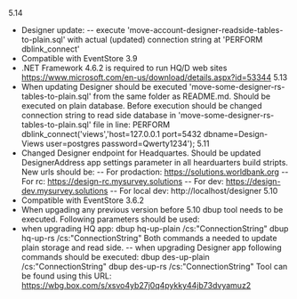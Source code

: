5.14
- Designer update: 
-- execute 'move-account-designer-readside-tables-to-plain.sql' with actual (updated) connection string at 'PERFORM dblink_connect'
- Compatible with EventStore 3.9
- .NET Framework 4.6.2 is required to run HQ/D web sites https://www.microsoft.com/en-us/download/details.aspx?id=53344
5.13 
- When updating Designer should be executed 'move-some-designer-rs-tables-to-plain.sql' from the same folder as README.md. Should be executed on plain database. Before execution should be changed connection string to read side database in 'move-some-designer-rs-tables-to-plain.sql' file in line:
PERFORM dblink_connect('views','host=127.0.0.1 port=5432 dbname=Design-Views user=postgres password=Qwerty1234');
5.11
- Changed Designer endpoint for Headquartes. Should be updated DesignerAddress app settings parameter in all hearduarters build stripts. 
  New urls should be:
-- For prodaction: https://solutions.worldbank.org
-- For rc: https://design-rc.mysurvey.solutions
-- For dev: https://design-dev.mysurvey.solutions 
-- For local dev: http://localhost/designer
5.10
- Compatible with EventStore 3.6.2
- When upgading any previous version before 5.10 dbup tool needs to be executed. Following parameters should be used:
- when upgrading HQ app:
  dbup hq-up-plain /cs:"ConnectionString" 
  dbup hq-up-rs /cs:"ConnectionString"
Both commands a needed to update plain storage and read side.
-- when upgrading Designer app following commands should be executed:
  dbup des-up-plain /cs:"ConnectionString" 
  dbup des-up-rs /cs:"ConnectionString"
Tool can be found using this URL: https://wbg.box.com/s/xsvo4yb27j0q4pykky44jb73dvyamuz2